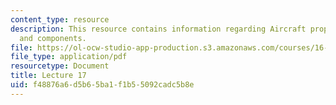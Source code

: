 ```yaml
---
content_type: resource
description: This resource contains information regarding Aircraft propulsion, configuration
  and components.
file: https://ol-ocw-studio-app-production.s3.amazonaws.com/courses/16-50-introduction-to-propulsion-systems-spring-2012/f48876a6d5b65ba1f1b55092cadc5b8e_MIT16_50S12_lec17.pdf
file_type: application/pdf
resourcetype: Document
title: Lecture 17
uid: f48876a6-d5b6-5ba1-f1b5-5092cadc5b8e
---
```


